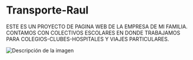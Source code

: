 # Transporte-Raul

ESTE ES UN PROYECTO DE PAGINA WEB DE LA EMPRESA DE MI FAMILIA. CONTAMOS CON COLECTIVOS ESCOLARES EN DONDE TRABAJAMOS PARA COLEGIOS-CLUBES-HOSPITALES Y VIAJES PARTICULARES.

![Descripción de la imagen](https://i.imgur.com/z7XPbMT.jpg)
